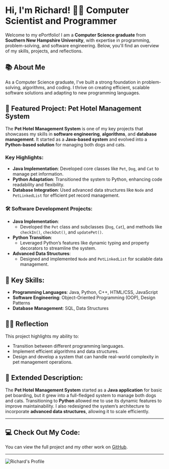 # Hi, I'm Richard! 👨‍💻 Computer Scientist and Programmer

Welcome to my ePortfolio! I am a **Computer Science graduate** from **Southern New Hampshire University**, with expertise in programming, problem-solving, and software engineering. Below, you'll find an overview of my skills, projects, and reflections.

## 📚 About Me
As a Computer Science graduate, I've built a strong foundation in problem-solving, algorithms, and coding. I thrive on creating efficient, scalable software solutions and adapting to new programming languages.

## 🌟 Featured Project: **Pet Hotel Management System**
The **Pet Hotel Management System** is one of my key projects that showcases my skills in **software engineering**, **algorithms**, and **database management**. It started as a **Java-based system** and evolved into a **Python-based solution** for managing both dogs and cats.

### Key Highlights:
- **Java Implementation**: Developed core classes like `Pet`, `Dog`, and `Cat` to manage pet information.
- **Python Adaptation**: Transitioned the system to Python, enhancing code readability and flexibility.
- **Database Integration**: Used advanced data structures like `Node` and `PetLinkedList` for efficient pet record management.

### 🛠 Software Development Projects:
- **Java Implementation**:
  - Developed the `Pet` class and subclasses (`Dog`, `Cat`), and methods like `checkIn()`, `checkOut()`, and `updatePet()`.
- **Python Transition**:
  - Leveraged Python’s features like dynamic typing and property decorators to streamline the system.
- **Advanced Data Structures**:
  - Designed and implemented `Node` and `PetLinkedList` for scalable data management.

## 🎯 Key Skills:
- **Programming Languages**: Java, Python, C++, HTML/CSS, JavaScript
- **Software Engineering**: Object-Oriented Programming (OOP), Design Patterns
- **Database Management**: SQL, Data Structures

## 🧑‍💻 Reflection
This project highlights my ability to:
- Transition between different programming languages.
- Implement efficient algorithms and data structures.
- Design and develop a system that can handle real-world complexity in pet management operations.

## 📝 Extended Description:
The **Pet Hotel Management System** started as a **Java application** for basic pet boarding, but it grew into a full-fledged system to manage both dogs and cats. Transitioning to **Python** allowed me to use its dynamic features to improve maintainability. I also redesigned the system’s architecture to incorporate **advanced data structures**, allowing it to scale efficiently.

---

## 💻 Check Out My Code:

You can view the full project and my other work on [GitHub](https://github.com/newtonianlaw.github.io/).

---

![Richard's Profile](https://github.com/NewtonianLaw/NewtonianLaw.github.io/blob/main/Github_Photo.jpg?raw=true)


